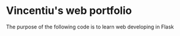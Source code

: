 # Vincentiu's web portfolio

The purpose of the following code is to learn  web developing in Flask
